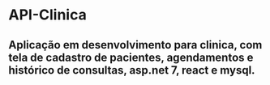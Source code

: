 # API-Clinica
Aplicação em desenvolvimento para clinica, com tela de cadastro de pacientes, agendamentos e histórico de consultas, asp.net 7, react e mysql.
--------------------------
